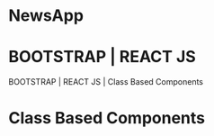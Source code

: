 # NewsApp
# BOOTSTRAP | REACT JS 
BOOTSTRAP | REACT JS | Class Based Components
# Class Based Components
